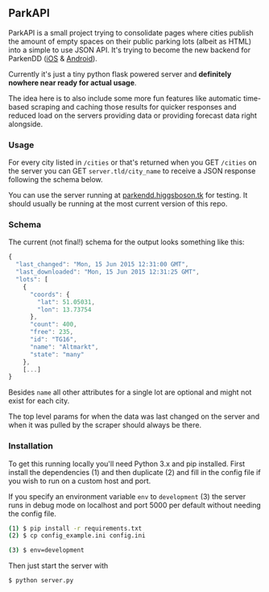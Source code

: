 ## ParkAPI

ParkAPI is a small project trying to consolidate pages where cities publish the amount of empty spaces on their public parking lots (albeit as HTML) into a simple to use JSON API. It's trying to become the new backend for ParkenDD ([iOS](https://github.com/kiliankoe/ParkenDD) & [Android](https://github.com/jklmnn/ParkenDD)).

Currently it's just a tiny python flask powered server and **definitely nowhere near ready for actual usage**. 

The idea here is to also include some more fun features like automatic time-based scraping and caching those results for quicker responses and reduced load on the servers providing data or providing forecast data right alongside.

### Usage

For every city listed in `/cities` or that's returned when you GET `/cities` on the server you can GET `server.tld/city_name` to receive a JSON response following the schema below.

You can use the server running at [parkendd.higgsboson.tk](http://parkendd.higgsboson.tk) for testing. It should usually be running at the most current version of this repo.

### Schema

The current (not final!) schema for the output looks something like this:

```js
{
  "last_changed": "Mon, 15 Jun 2015 12:31:00 GMT",
  "last_downloaded": "Mon, 15 Jun 2015 12:31:25 GMT",
  "lots": [
    {
      "coords": {
        "lat": 51.05031,
        "lon": 13.73754
      },
      "count": 400,
      "free": 235,
      "id": "TG16",
      "name": "Altmarkt",
      "state": "many"
    },
    [...]
}
```

Besides `name` all other attributes for a single lot are optional and might not exist for each city.

The top level params for when the data was last changed on the server and when it was pulled by the scraper should always be there.

### Installation

To get this running locally you'll need Python 3.x and pip installed. First install the dependencies (1) and then duplicate (2) and fill in the config file if you wish to run on a custom host and port. 

If you specify an environment variable `env` to `development` (3) the server runs in debug mode on localhost and port 5000 per default without needing the config file.

```bash
(1) $ pip install -r requirements.txt
(2) $ cp config_example.ini config.ini

(3) $ env=development
```

Then just start the server with

```bash
$ python server.py
```